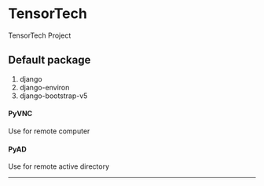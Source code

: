 # TensorTech
TensorTech Project


## Default package 

1. django
2. django-environ
3. django-bootstrap-v5

#### PyVNC
 Use for remote computer

#### PyAD 
 Use for remote active directory 


-----